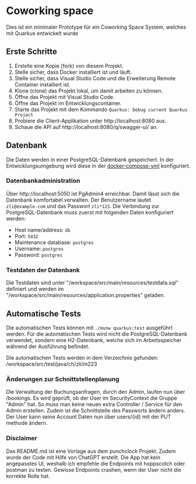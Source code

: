 # Coworking space

Dies ist ein minimaler Prototype für ein Coworking Space System, welches mit Quarkus entwickelt wurde

## Erste Schritte

1. Erstelle eine Kopie (fork) von diesem Projekt.
1. Stelle sicher, dass Docker installiert ist und läuft.
1. Stelle sicher, dass Visual Studio Code und die Erweiterung Remote Container installiert ist.
1. Klone (clone) das Projekt lokal, um damit arbeiten zu können.
1. Öffne das Projekt mit Visual Studio Code.
1. Öffne das Projekt im Entwicklungscontainer.
1. Starte das Projekt mit dem Kommando `Quarkus: Debug current Quarkus Project`
1. Probiere die Client-Applikation unter http://localhost:8080 aus.
1. Schaue die API auf http://localhost:8080/q/swagger-ui/ an.

## Datenbank

Die Daten werden in einer PostgreSQL-Datenbank gespeichert. In der Entwicklungsumgebung wird diese in der [docker-compose-yml](./.devcontainer/docker-compose.yml) konfiguriert.

### Datenbankadministration

Über http://localhost:5050 ist PgAdmin4 erreichbar. Damit lässt sich die Datenbank komfortabel verwalten. Der Benutzername lautet `zli@example.com` und das Passwort `zli*123`. Die Verbindung zur PostgreSQL-Datenbank muss zuerst mit folgenden Daten konfiguriert werden:
 - Host name/address: `db`
 - Port: `5432`
 - Maintenance database: `postgres`
 - Username: `postgres`
 - Password: `postgres`

### Testdaten der Datenbank

Die Testdaten sind unter "/workspace/src/main/resources/testdata.sql" definiert und werden im "/workspace/src/main/resources/application.properties" geladen.

## Automatische Tests

Die automatischen Tests können mit `./mvnw quarkus:test` ausgeführt werden. Für die automatischen Tests wird nicht die PostgreSQL-Datenbank verwendet, sondern eine H2-Datenbank, welche sich im Arbeitsspeicher während der Ausführung befindet.

Die automatischen Tests werden in dem Verzeichnis gefunden:
/workspace/src/test/java/ch/zli/m223

### Änderungen zur Schnittstellenplanung

Die Verwaltung der Buchungsanfragen, durch den Admin, laufen nun über /bookings. Es wird geprüft, ob der User im SecurityContext die Gruppe "Admin" hat. So muss man keine neuen extra Controller / Service für den Admin erstellen.
Zudem ist die Schnittstelle des Passworts ändern anders. Der User kann seine Account Daten nun über users/{id} mit der PUT methode ändern.

### Disclaimer

Das README.md ist eine Vorlage aus dem punchclock Projekt. Zudem wurde der Code mit Hilfe von ChatGPT erstellt.
Die App hat kein angepasstes UI, weshalb ich empfehle die Endpoints mit hoppscotch oder postman zu testen.
Gewisse Endpoints crashen, wenn der User nicht die korrekte Rolle hat.